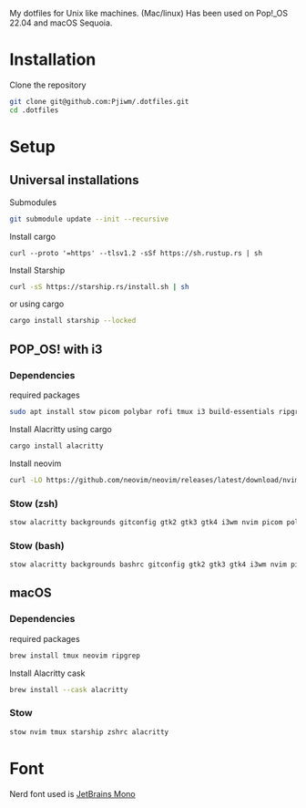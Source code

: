 My dotfiles for Unix like machines. (Mac/linux)
Has been used on Pop!_OS 22.04 and macOS Sequoia.

# Installation

Clone the repository
```bash
git clone git@github.com:Pjiwm/.dotfiles.git
cd .dotfiles
```

# Setup

## Universal installations

Submodules
```bash
git submodule update --init --recursive
```

Install cargo
```
curl --proto '=https' --tlsv1.2 -sSf https://sh.rustup.rs | sh
```

Install Starship
```bash
curl -sS https://starship.rs/install.sh | sh
```

or using cargo
```bash
cargo install starship --locked
```

## POP_OS! with i3

### Dependencies

required packages
```bash
sudo apt install stow picom polybar rofi tmux i3 build-essentials ripgrep
```

Install Alacritty using cargo
```bash
cargo install alacritty
```

Install neovim
```bash
curl -LO https://github.com/neovim/neovim/releases/latest/download/nvim.appimage && chmod u+x nvim.appimage && sudo mv nvim.appimage /usr/local/bin/nvim
```

### Stow (zsh)
```bash
stow alacritty backgrounds gitconfig gtk2 gtk3 gtk4 i3wm nvim picom polybar rofi starship themes tmux zshrc
```

### Stow (bash)
```bash
stow alacritty backgrounds bashrc gitconfig gtk2 gtk3 gtk4 i3wm nvim picom polybar rofi starship themes tmux 
```

## macOS

### Dependencies

required packages
```bash
brew install tmux neovim ripgrep
```

Install Alacritty cask
```bash
brew install --cask alacritty
```

### Stow 
```bash
stow nvim tmux starship zshrc alacritty
```

# Font
Nerd font used is [JetBrains Mono](https://www.jetbrains.com/lp/mono/)

